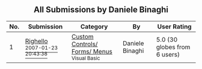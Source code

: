 ﻿<div align="center">

## All Submissions by Daniele Binaghi

</div>

No.  | Submission | Category | By   | User Rating
---- | ---------- | -------- | ---- | -----------
1 | [Righello<br /><sup>2007-01-23 20:43:38</sup>](https://github.com/Planet-Source-Code/daniele-binaghi-righello__1-68929) | [Custom Controls/ Forms/  Menus<br /><sup>Visual Basic</sup>](../ByCategory/custom-controls-forms-menus__1-4.md) | Daniele Binaghi | 5.0 (30 globes from 6 users)
